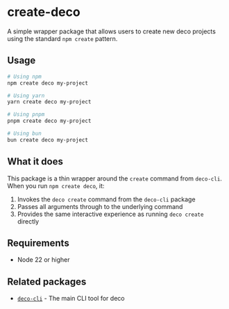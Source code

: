 # create-deco

A simple wrapper package that allows users to create new deco projects using the standard `npm create` pattern.

## Usage

```bash
# Using npm
npm create deco my-project

# Using yarn
yarn create deco my-project

# Using pnpm
pnpm create deco my-project

# Using bun
bun create deco my-project
```

## What it does

This package is a thin wrapper around the `create` command from `deco-cli`. When you run `npm create deco`, it:

1. Invokes the `deco create` command from the `deco-cli` package
2. Passes all arguments through to the underlying command
3. Provides the same interactive experience as running `deco create` directly

## Requirements

- Node 22 or higher

## Related packages

- [`deco-cli`](../cli) - The main CLI tool for deco
